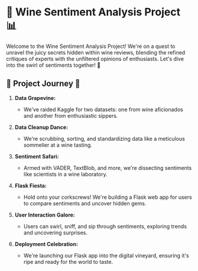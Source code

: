 # 🍷 Wine Sentiment Analysis Project 📊

Welcome to the Wine Sentiment Analysis Project! We're on a quest to unravel the juicy secrets hidden within wine reviews, blending the refined critiques of experts with the unfiltered opinions of enthusiasts. Let's dive into the swirl of sentiments together! 🌟

## 🚀 Project Journey 🍇

1. **Data Grapevine:**
   - We've raided Kaggle for two datasets: one from wine aficionados and another from enthusiastic sippers.

2. **Data Cleanup Dance:**
   - We're scrubbing, sorting, and standardizing data like a meticulous sommelier at a wine tasting.

3. **Sentiment Safari:**
   - Armed with VADER, TextBlob, and more, we're dissecting sentiments like scientists in a wine laboratory.

4. **Flask Fiesta:**
   - Hold onto your corkscrews! We're building a Flask web app for users to compare sentiments and uncover hidden gems.

5. **User Interaction Galore:**
   - Users can swirl, sniff, and sip through sentiments, exploring trends and uncovering surprises.

6. **Deployment Celebration:**
   - We're launching our Flask app into the digital vineyard, ensuring it's ripe and ready for the world to taste.
